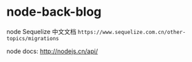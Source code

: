 # node-back-blog
node Sequelize 中文文档 ```https://www.sequelize.com.cn/other-topics/migrations```

node docs: http://nodejs.cn/api/